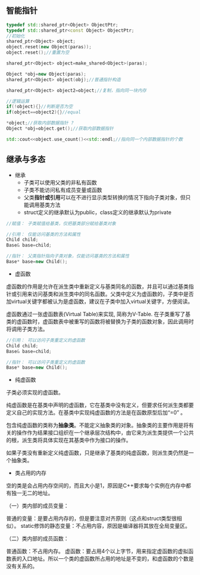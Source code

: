 ## 智能指针

```c++
typedef std::shared_ptr<Object> ObjectPtr;
typedef std::shared_ptr<const Object> ObjectPtr;
//初始化
shared_ptr<Object> object;
object.reset(new Object(paras));
object.reset();//重置为空

shared_ptr<Object> object=make_shared<Object>(paras);

Object *obj=new Object(paras);
shared_ptr<Object> object(obj);//普通指针构造

shared_ptr<Object> object2=object;//复制，指向同一块内存

//逻辑运算
if(!object){}//判断是否为空
if(object==object2){}//equal

*object;//获取内部数据指针 ?
Object *obj=object.get();//获取内部数据指针

std::cout<<object.use_count()<<std::endl;//指向同一个内部数据指针的个数
```

## 继承与多态


- 继承
    - 子类可以使用父类的非私有函数
    - 子类不能访问私有成员变量或函数
    - 父类**指针或引用**可以在不进行显示类型转换的情况下指向子类对象，但只能调用基类方法
    - struct定义的继承默认为public，class定义的继承默认为private
```c++
//赋值： 子类赋值给基类，仅把基类部分赋给基类对象

//引用： 仅能访问基类的方法和属性
Child child;
Base& base=child;

//指针： 父类指针指向子类对象，仅能访问基类的方法和属性
Base* base=new Child();
```

- 虚函数

 虚函数的作用是允许在派生类中重新定义与基类同名的函数，并且可以通过基类指针或引用来访问基类和派生类中的同名函数。父类中定义为虚函数的，子类中是否加virtual关键字都被认为是虚函数，建议在子类中加入virtual关键字，方便阅读。

 虚函数通过一张虚函数表(Virtual Table)来实现, 简称为V-Table. 在子类重写了基类的虚函数时，虚函数表中被重写的函数将被替换为子类的函数对象，因此调用时将调用子类方法。

 ```c++
//引用： 可以访问子类重定义的虚函数
Child child;
Base& base=child;

//指针： 可以访问子类重定义的虚函数
Base* base=new Child();
```

- 纯虚函数

子类必须实现的虚函数。

纯虚函数是在基类中声明的虚函数，它在基类中没有定义，但要求任何派生类都要定义自己的实现方法。在基类中实现纯虚函数的方法是在函数原型后加“=0” 。

包含纯虚函数的类称为**抽象类**。不能定义抽象类的对象。抽象类的主要作用是将有关的操作作为结果接口组织在一个继承层次结构中，由它来为派生类提供一个公共的根，派生类将具体实现在其基类中作为接口的操作。

如果子类没有重新定义纯虚函数，只是继承了基类的纯虚函数，则派生类仍然是一个抽象类。

- 类占用的内存

空的类是会占用内存空间的，而且大小是1，原因是C++要求每个实例在内存中都有独一无二的地址。

（一）类内部的成员变量：

普通的变量：是要占用内存的，但是要注意对齐原则（这点和struct类型很相似）。
static修饰的静态变量：不占用内容，原因是编译器将其放在全局变量区。

（二）类内部的成员函数：

普通函数：不占用内存。
虚函数：要占用4个以上字节，用来指定虚函数的虚拟函数表的入口地址。所以一个类的虚函数所占用的地址是不变的，和虚函数的个数是没有关系的。
